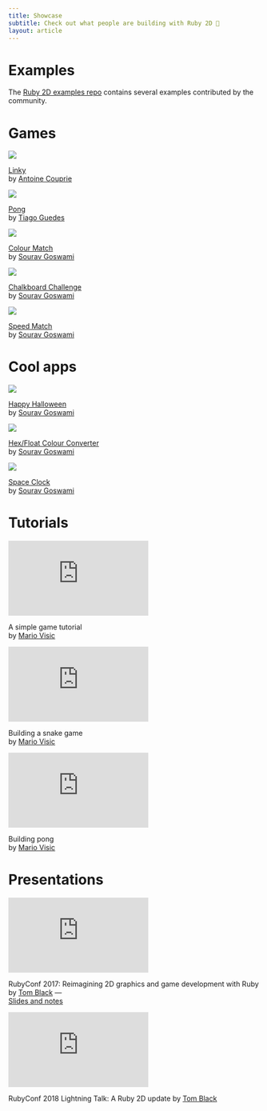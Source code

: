 ```yaml
---
title: Showcase
subtitle: Check out what people are building with Ruby 2D 🚀
layout: article
---
```


# Examples

The [Ruby 2D examples repo](https://github.com/ruby2d/examples) contains several examples contributed by the community.

# Games

<div class="flex flex-wrap tc">
  <div class="mr3 w-300px">
    <a href="https://github.com/acouprie/linky"><img src="/assets/img/showcase/linky.png"></a>
    <p class="mt1"><a href="https://github.com/acouprie/linky">Linky</a><br>by <a href="https://github.com/acouprie">Antoine Couprie</a></p>
  </div>
  <div class="mr3 w-300px">
    <a href="https://github.com/tiagopog/pong"><img src="/assets/img/showcase/pong.png"></a>
    <p class="mt1"><a href="https://github.com/tiagopog/pong">Pong</a><br>by <a href="https://github.com/tiagopog">Tiago Guedes</a></p>
  </div>
  <div class="mr3 w-300px">
    <a href="https://github.com/Souravgoswami/colour-match"><img src="/assets/img/showcase/colour-match.png"></a>
    <p class="mt1"><a href="https://github.com/Souravgoswami/colour-match">Colour Match</a><br>by <a href="https://github.com/Souravgoswami">Sourav Goswami</a></p>
  </div>
  <div class="mr3 w-300px">
    <a href="https://github.com/Souravgoswami/chalkboard-challenge"><img src="/assets/img/showcase/chalkboard-challenge.png"></a>
    <p class="mt1"><a href="https://github.com/Souravgoswami/chalkboard-challenge">Chalkboard Challenge</a><br>by <a href="https://github.com/Souravgoswami">Sourav Goswami</a></p>
  </div>
  <div class="mr3 w-300px">
    <a href="https://github.com/Souravgoswami/speed-match"><img src="/assets/img/showcase/speed-match.png"></a>
    <p class="mt1"><a href="https://github.com/Souravgoswami/speed-match">Speed Match</a><br>by <a href="https://github.com/Souravgoswami">Sourav Goswami</a></p>
  </div>
</div>

# Cool apps

<div class="flex flex-wrap tc">
  <div class="mr3 w-300px">
    <a href="https://github.com/Souravgoswami/happy-halloween-ruby2d"><img src="/assets/img/showcase/happy-halloween.png"></a>
    <p class="mt1"><a href="https://github.com/Souravgoswami/happy-halloween-ruby2d">Happy Halloween</a><br>by <a href="https://github.com/Souravgoswami">Sourav Goswami</a></p>
  </div>
  <div class="mr3 w-300px">
    <a href="https://github.com/Souravgoswami/hex-float-colour-converter"><img src="/assets/img/showcase/hex-float-colour-converter.png"></a>
    <p class="mt1"><a href="https://github.com/Souravgoswami/hex-float-colour-converter">Hex/Float Colour Converter</a><br>by <a href="https://github.com/Souravgoswami">Sourav Goswami</a></p>
  </div>
  <div class="mr3 w-300px">
    <a href="https://github.com/Souravgoswami/Space-Clock"><img src="/assets/img/showcase/space-clock.png"></a>
    <p class="mt1"><a href="https://github.com/Souravgoswami/Space-Clock">Space Clock</a><br>by <a href="https://github.com/Souravgoswami">Sourav Goswami</a></p>
  </div>
</div>

# Tutorials

<div class="flex flex-wrap tc">
  <div class="mr2 w-300px">
    <iframe width="280" src="https://www.youtube.com/embed/hLvlHCnv_k8" frameborder="0" allow="accelerometer; autoplay; encrypted-media; gyroscope; picture-in-picture" allowfullscreen></iframe>
    <p class="mt1">A simple game tutorial<br>by <a href="https://github.com/mariovisic">Mario Visic</a></p>
  </div>
  <div class="mr2 w-300px">
    <iframe width="280" src="https://www.youtube.com/embed/2UVhYHBT_1o" frameborder="0" allow="accelerometer; autoplay; encrypted-media; gyroscope; picture-in-picture" allowfullscreen></iframe>
    <p class="mt1">Building a snake game<br>by <a href="https://github.com/mariovisic">Mario Visic</a></p>
  </div>
  <div class="mr2 w-300px">
    <iframe width="280" src="https://www.youtube.com/embed/kgK3be5wvwI" frameborder="0" allow="accelerometer; autoplay; encrypted-media; gyroscope; picture-in-picture" allowfullscreen></iframe>
    <p class="mt1">Building pong<br>by <a href="https://github.com/mariovisic">Mario Visic</a></p>
  </div>
</div>

# Presentations

<div class="flex flex-wrap tc">
  <div class="mr2 w-300px">
    <iframe width="280" src="https://www.youtube.com/embed/-PPVypAS_Pc" frameborder="0" allow="accelerometer; autoplay; encrypted-media; gyroscope; picture-in-picture" allowfullscreen></iframe>
    <p class="mt1">RubyConf 2017: Reimagining 2D graphics and game development with Ruby by <a href="http://www.blacktm.com">Tom Black</a> —<br><a href="http://www.blacktm.com/rubyconf">Slides and notes</a></p>
  </div>
  <div class="mr2 w-300px">
    <iframe width="280" src="https://www.youtube.com/embed/8s--ZyTmFxU?start=3645&end=3945" frameborder="0" allow="accelerometer; autoplay; encrypted-media; gyroscope; picture-in-picture" allowfullscreen></iframe>
    <p class="mt1">RubyConf 2018 Lightning Talk: A Ruby 2D update by <a href="http://www.blacktm.com">Tom Black</a></p>
  </div>
</div>

<!--

# Other links

Platzi Course
https://github.com/simon0191/platzi-curso-ruby

Seven Deadly Sins
https://github.com/alexdovzhanyn/SevenDeadlySins
(Doesn't run in v0.8.1)

Pong tweet (already in "games")
https://twitter.com/tiagopog/status/1064042352157884416

A collection of Ruby 2D games by Mario Visic
https://github.com/mariovisic/ruby2d-games

Vids:
- https://www.youtube.com/watch?v=U75cGUE2T4c
- https://www.youtube.com/watch?v=Gd-ZMcKqniw
- https://www.facebook.com/Noughtnaught0/videos/489295834877941/
- https://www.youtube.com/watch?v=mIyPDO7aNns
- https://www.youtube.com/watch?v=_ZuOARot7SQ
- https://www.facebook.com/Noughtnaught0/videos/502278120246379/
- https://www.facebook.com/Noughtnaught0/videos/514224189051772/

-->
